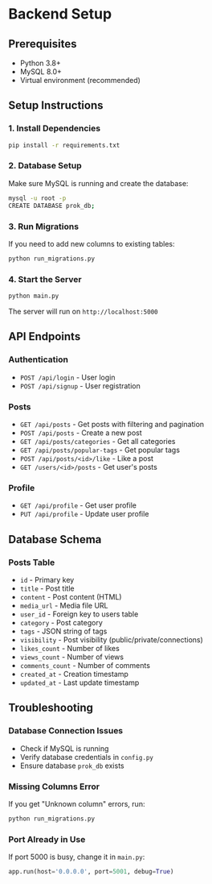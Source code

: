 # Backend Setup

## Prerequisites
- Python 3.8+
- MySQL 8.0+
- Virtual environment (recommended)

## Setup Instructions

### 1. Install Dependencies
```bash
pip install -r requirements.txt
```

### 2. Database Setup
Make sure MySQL is running and create the database:
```bash
mysql -u root -p
CREATE DATABASE prok_db;
```

### 3. Run Migrations
If you need to add new columns to existing tables:
```bash
python run_migrations.py
```

### 4. Start the Server
```bash
python main.py
```

The server will run on `http://localhost:5000`

## API Endpoints

### Authentication
- `POST /api/login` - User login
- `POST /api/signup` - User registration

### Posts
- `GET /api/posts` - Get posts with filtering and pagination
- `POST /api/posts` - Create a new post
- `GET /api/posts/categories` - Get all categories
- `GET /api/posts/popular-tags` - Get popular tags
- `POST /api/posts/<id>/like` - Like a post
- `GET /users/<id>/posts` - Get user's posts

### Profile
- `GET /api/profile` - Get user profile
- `PUT /api/profile` - Update user profile

## Database Schema

### Posts Table
- `id` - Primary key
- `title` - Post title
- `content` - Post content (HTML)
- `media_url` - Media file URL
- `user_id` - Foreign key to users table
- `category` - Post category
- `tags` - JSON string of tags
- `visibility` - Post visibility (public/private/connections)
- `likes_count` - Number of likes
- `views_count` - Number of views
- `comments_count` - Number of comments
- `created_at` - Creation timestamp
- `updated_at` - Last update timestamp

## Troubleshooting

### Database Connection Issues
- Check if MySQL is running
- Verify database credentials in `config.py`
- Ensure database `prok_db` exists

### Missing Columns Error
If you get "Unknown column" errors, run:
```bash
python run_migrations.py
```

### Port Already in Use
If port 5000 is busy, change it in `main.py`:
```python
app.run(host='0.0.0.0', port=5001, debug=True)
``` 